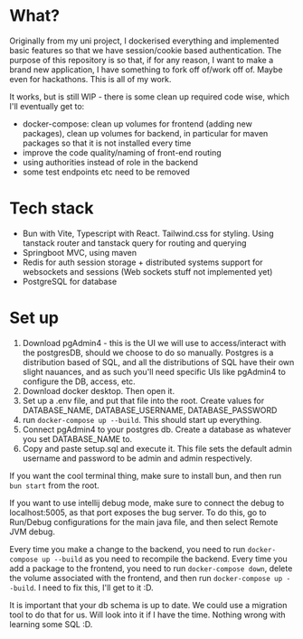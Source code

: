 # What?
Originally from my uni project, I dockerised everything and implemented basic features so that we have session/cookie based authentication.
The purpose of this repository is so that, if for any reason, I want to make a brand new application, I have something to fork off of/work off of. Maybe even for hackathons.
This is all of my work.

It works, but is still WIP - there is some clean up required code wise, which I'll eventually get to:
- docker-compose: clean up volumes for frontend (adding new packages), clean up volumes for backend, in particular for maven packages so that it is not installed every time
- improve the code quality/naming of front-end routing
- using authorities instead of role in the backend
- some test endpoints etc need to be removed

# Tech stack
- Bun with Vite, Typescript with React. Tailwind.css for styling. Using tanstack router and tanstack query for routing and querying
- Springboot MVC, using maven
- Redis for auth session storage + distributed systems support for websockets and sessions (Web sockets stuff not implemented yet)
- PostgreSQL for database

# Set up
1. Download pgAdmin4 - this is the UI we will use to access/interact with the postgresDB, should we choose to do so manually. Postgres is a distribution based of SQL, and all the distributions of SQL have their own slight nauances, and as such you'll need specific UIs like pgAdmin4 to configure the DB, access, etc. 
2. Download docker desktop. Then open it.
3. Set up a .env file, and put that file into the root. Create values for DATABASE_NAME, DATABASE_USERNAME, DATABASE_PASSWORD
4. run `docker-compose up --build`. This should start up everything.
5. Connect pgAdmin4 to your postgres db. Create a database as whatever you set DATABASE_NAME to.
6. Copy and paste setup.sql and execute it. This file sets the default admin username and password to be admin and admin respectively.

If you want the cool terminal thing, make sure to install bun, and then run `bun start` from the root.

If you want to use intellij debug mode, make sure to connect the debug to localhost:5005, as that port exposes the bug server. To do this, go to Run/Debug configurations for the main java file, and then select Remote JVM debug.

Every time you make a change to the backend, you need to run `docker-compose up --build` as you need to recompile the backend. 
Every time you add a package to the frontend, you need to run `docker-compose down`, delete the volume associated with the frontend, and then run `docker-compose up --build`. I need to fix this, I'll get to it :D.

It is important that your db schema is up to date. We could use a migration tool to do that for us. Will look into it if I have the time. Nothing wrong with learning some SQL :D.
